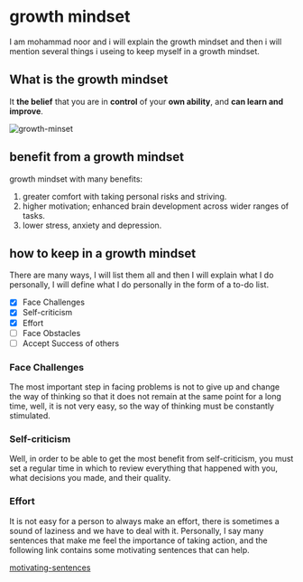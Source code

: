 

# growth mindset 
I am mohammad noor and i will explain the growth mindset and then i will mention several things i useing to keep myself in a growth mindset.
## What is the growth mindset
It **the belief** that you are in **control** of your **own ability**, and **can learn and improve**.

![growth-minset](https://3kllhk1ibq34qk6sp3bhtox1-wpengine.netdna-ssl.com/wp-content/uploads/NewGrowthMindset2.png)

## benefit from a growth mindset
growth mindset with many benefits:

1. greater comfort with taking personal risks and striving.
2. higher motivation; enhanced brain development across wider ranges of tasks.
3. lower stress, anxiety and depression.

## how to keep in a growth mindset
There are many ways, I will list them all and then I will explain what I do personally, I will define what I do personally in the form of a to-do list.

- [x] Face Challenges
- [x] Self-criticism
- [x] Effort
- [ ] Face Obstacles
- [ ] Accept Success of others

### Face Challenges
The most important step in facing problems is not to give up and change the way of thinking so that it does not remain at the same point for a long time, well, it is not very easy, so the way of thinking must be constantly stimulated.
### Self-criticism
Well, in order to be able to get the most benefit from self-criticism, you must set a regular time in which to review everything that happened with you, what decisions you made, and their quality.
### Effort
It is not easy for a person to always make an effort, there is sometimes a sound of laziness and we have to deal with it. Personally, I say many sentences that make me feel the importance of taking action, and the following link contains some motivating sentences that can help. 

[motivating-sentences](https://www.success.com/17-motivational-quotes-to-inspire-you-to-be-successful/) 




